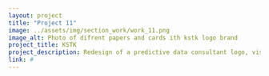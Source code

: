 ```yaml
---
layout: project
title: "Project 11"
image: ../assets/img/section_work/work_11.png
image_alt: Photo of difrent papers and cards ith kstk logo brand
project_title: KSTK
project_description: Redesign of a predictive data consultant logo, visit card, packaging and website.
link: #
---
```

